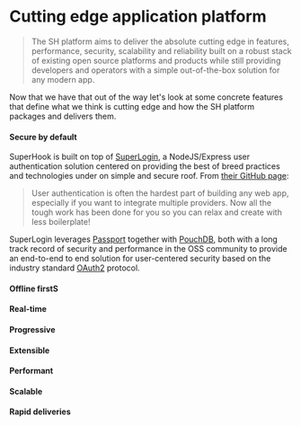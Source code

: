 # Cutting edge application platform

> The SH platform aims to deliver the absolute cutting edge in features, performance, security, scalability and reliability built on a robust stack of existing open source platforms and products while still providing developers and operators with a simple out-of-the-box solution for any modern app.

Now that we have that out of the way let's look at some concrete features that define what we think is cutting edge and how the SH platform packages and delivers them.

#### Secure by default

SuperHook is built on top of [SuperLogin](/superlogin.md), a NodeJS/Express user authentication solution centered on providing the best of breed practices and technologies under on simple and secure roof. From [their GitHub page](https://github.com/colinskow/superlogin):

> User authentication is often the hardest part of building any web app, especially if you want to integrate multiple providers. Now all the tough work has been done for you so you can relax and create with less boilerplate!

SuperLogin leverages [Passport](http://passportjs.org/) together with [PouchDB](https://pouchdb.com), both with a long track record of security and performance in the OSS community to provide an end-to-end to end solution for user-centered security based on the industry standard [OAuth2](https://oauth.net/2/) protocol.

#### Offline firstS

#### Real-time

#### Progressive

#### Extensible

#### Performant

#### Scalable

#### Rapid deliveries



